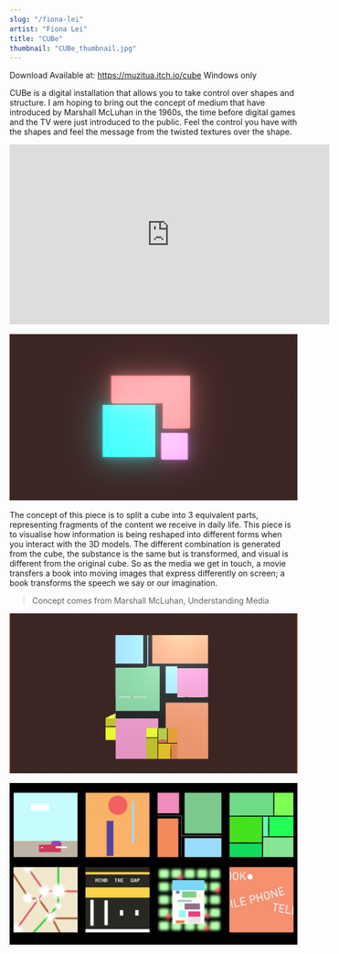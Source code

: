 ```yaml
---
slug: "/fiona-lei"
artist: "Fiona Lei"
title: "CUBe"
thumbnail: "CUBe_thumbnail.jpg"
---
```


Download Available at: https://muzitua.itch.io/cube Windows only

CUBe is a digital installation that allows you to take control over shapes and structure. I am hoping to bring out the concept of medium that have introduced by Marshall McLuhan in the 1960s, the time before digital games and the TV were just introduced to the public. Feel the control you have with the shapes and feel the message from the twisted textures over the shape. 

<iframe width="560" height="315" src="https://www.youtube.com/embed/6PwUuf-9ljg" frameborder="0" allow="accelerometer; autoplay; clipboard-write; encrypted-media; gyroscope; picture-in-picture" allowfullscreen></iframe>

<br />


![Project look](https://github.com/muziFiona/CCI_Final_CUBe/blob/main/Process/Images/CUBe_01.png)

The concept of this piece is to split a cube into 3 equivalent parts, representing fragments of the content we receive in daily life. This piece is to visualise how information is being reshaped into different forms when you interact with the 3D models. The different combination is generated from the cube, the substance is the same but is transformed, and visual is different from the original cube. So as the media we get in touch, a movie transfers a book into moving images that express differently on screen; a book transforms the speech we say or our imagination. 

>Concept comes from Marshall McLuhan, Understanding Media

![Installation shape](https://github.com/muziFiona/CCI_Final_CUBe/blob/main/Process/Images/CUBe_05.png)

![Textures](https://github.com/muziFiona/CCI_Final_CUBe/blob/main/Process/Images/CUBe_textures.jpg)


